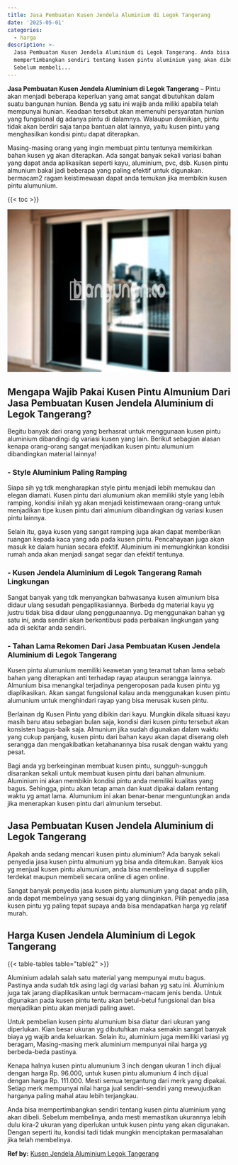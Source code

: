 ```yaml
---
title: Jasa Pembuatan Kusen Jendela Aluminium di Legok Tangerang
date: '2025-05-01'
categories:
  - harga
description: >-
  Jasa Pembuatan Kusen Jendela Aluminium di Legok Tangerang. Anda bisa
  mempertimbangkan sendiri tentang kusen pintu aluminium yang akan dibeli.
  Sebelum membeli...
---
```


**Jasa Pembuatan Kusen Jendela Aluminium di Legok Tangerang** – Pintu akan menjadi beberapa keperluan yang amat sangat dibutuhkan dalam suatu bangunan hunian. Benda yg satu ini wajib anda miliki apabila telah mempunyai hunian. Keadaan tersebut akan memenuhi persyaratan hunian yang fungsional dg adanya pintu di dalamnya. Walaupun demikian, pintu tidak akan berdiri saja tanpa bantuan alat lainnya, yaitu kusen pintu yang menghasilkan kondisi pintu dapat diterapkan.

Masing-masing orang yang ingin membuat pintu tentunya memikirkan bahan kusen yg akan diterapkan. Ada sangat banyak sekali variasi bahan yang dapat anda aplikasikan seperti kayu, aluminium, pvc, dsb. Kusen pintu almunium bakal jadi beberapa yang paling efektif untuk digunakan. bermacam2 ragam keistimewaan dapat anda temukan jika membikin kusen pintu alumunium.

{{< toc >}}

![Jasa Pembuatan Kusen Jendela Aluminium di Legok Tangerang](/images/harga-kusen-jendela-alumunium-18.png)

## Mengapa Wajib Pakai Kusen Pintu Almunium Dari Jasa Pembuatan Kusen Jendela Aluminium di Legok Tangerang?

Begitu banyak dari orang yang berhasrat untuk menggunaan kusen pintu aluminium dibandingi dg variasi kusen yang lain. Berikut sebagian alasan kenapa orang-orang sangat menjadikan kusen pintu alumunium dibandingkan material lainnya!

### \- Style Aluminium Paling Ramping

Siapa sih yg tdk mengharapkan style pintu menjadi lebih memukau dan elegan diamati. Kusen pintu dari alumunium akan memiliki style yang lebih ramping, kondisi inilah yg akan menjadi keistimewaan orang-orang untuk menjadikan tipe kusen pintu dari almunium dibandingkan dg variasi kusen pintu lainnya.

Selain itu, gaya kusen yang sangat ramping juga akan dapat memberikan ruangan kepada kaca yang ada pada kusen pintu. Pencahayaan juga akan masuk ke dalam hunian secara efektif. Aluminium ini memungkinkan kondisi rumah anda akan menjadi sangat segar dan efektif tentunya.

### \- Kusen Jendela Aluminium di Legok Tangerang Ramah Lingkungan

Sangat banyak yang tdk menyangkan bahwasanya kusen almunium bisa didaur ulang sesudah pengaplikasiannya. Berbeda dg material kayu yg justru tidak bisa didaur ulang penggunaannya. Dg menggunakan bahan yg satu ini, anda sendiri akan berkontibusi pada perbaikan lingkungan yang ada di sekitar anda sendiri.

### \- Tahan Lama Rekomen Dari Jasa Pembuatan Kusen Jendela Aluminium di Legok Tangerang

Kusen pintu alumunium memiliki keawetan yang teramat tahan lama sebab bahan yang diterapkan anti terhadap rayap ataupun serangga lainnya. Almunium bisa menangkal terjadinya pengeroposan pada kusen pintu yg diaplikasikan. Akan sangat fungsional kalau anda menggunakan kusen pintu alumunium untuk menghindari rayap yang bisa merusak kusen pintu.

Berlainan dg Kusen Pintu yang dibikin dari kayu. Mungkin dikala situasi kayu masih baru atau sebagian bulan saja, kondisi dari kusen pintu tersebut akan konsisten bagus-baik saja. Almunium jika sudah digunakan dalam waktu yang cukup panjang, kusen pintu dari bahan kayu akan dapat diserang oleh serangga dan mengakibatkan ketahanannya bisa rusak dengan waktu yang pesat.

Bagi anda yg berkeinginan membuat kusen pintu, sungguh-sungguh disarankan sekali untuk membuat kusen pintu dari bahan almunium. Aluminium ini akan membikin kondisi pintu anda memiliki kualitas yang bagus. Sehingga, pintu akan tetap aman dan kuat dipakai dalam rentang waktu yg amat lama. Alumunium ini akan benar-benar menguntungkan anda jika menerapkan kusen pintu dari almunium tersebut.

## Jasa Pembuatan Kusen Jendela Aluminium di Legok Tangerang

Apakah anda sedang mencari kusen pintu aluminium? Ada banyak sekali penyedia jasa kusen pintu almunium yg bisa anda ditemukan. Banyak kios yg menjual kusen pintu alumunium, anda bisa membelinya di supplier terdekat maupun membeli secara online di agen online.

Sangat banyak penyedia jasa kusen pintu alumunium yang dapat anda pilih, anda dapat membelinya yang sesuai dg yang diinginkan. Pilih penyedia jasa kusen pintu yg paling tepat supaya anda bisa mendapatkan harga yg relatif murah.

## Harga Kusen Jendela Aluminium di Legok Tangerang

{{< table-tables table="table2" >}}

Aluminium adalah salah satu material yang mempunyai mutu bagus. Pastinya anda sudah tdk asing lagi dg variasi bahan yg satu ini. Aluminium juga tak jarang diaplikasikan untuk bermacam-macam jenis benda. Untuk digunakan pada kusen pintu tentu akan betul-betul fungsional dan bisa menjadikan pintu akan menjadi paling awet.

Untuk pembelian kusen pintu alumunium bisa diatur dari ukuran yang diperlukan. Kian besar ukuran yg dibutuhkan maka semakin sangat banyak biaya yg wajib anda keluarkan. Selain itu, aluminium juga memiliki variasi yg beragam, Masing-masing merk aluminium mempunyai nilai harga yg berbeda-beda pastinya.

Kenapa halnya kusen pintu alumunium 3 inch dengan ukuran 1 inch dijual dengan harga Rp. 96.000, untuk kusen pintu alumunium 4 inch dijual dengan harga Rp. 111.000. Mesti semua tergantung dari merk yang dipakai. Setiap merk mempunyai nilai harga jual sendiri-sendiri yang mewujudkan harganya paling mahal atau lebih terjangkau.

Anda bisa mempertimbangkan sendiri tentang kusen pintu aluminium yang akan dibeli. Sebelum membelinya, anda mesti memastikan ukurannya lebih dulu kira-2 ukuran yang diperlukan untuk kusen pintu yang akan digunakan. Dengan seperti itu, kondisi tadi tidak mungkin menciptakan permasalahan jika telah membelinya.

**Ref by:** [Kusen Jendela Aluminium Legok Tangerang](https://id.wikipedia.org/wiki/Kusen)
